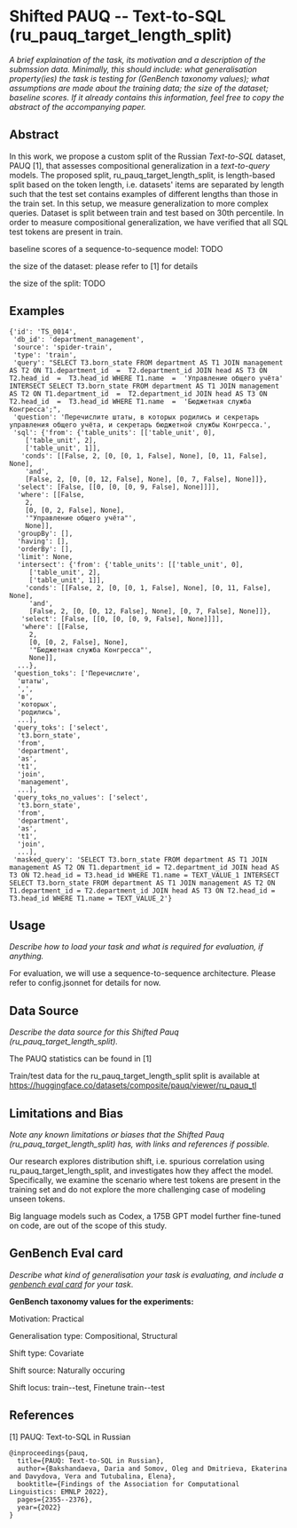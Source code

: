 # Shifted PAUQ -- Text-to-SQL (ru_pauq_target_length_split)
*A brief explaination of the task, its motivation and a description of the submssion data. Minimally, this should include: what generalisation property(ies) the task is testing for (GenBench taxonomy values); what assumptions are made about the training data; the size of the dataset; baseline scores. If it already contains this information, feel free to copy the abstract of the accompanying paper.*

## Abstract
In this work, we propose a custom split of the Russian _Text-to-SQL_ dataset, PAUQ [1], that assesses compositional generalization in a _text-to-query_ models. 
The proposed split, ru_pauq_target_length_split, is length-based split based on the token length, i.e. datasets' items are separated by length such that the test set contains examples of different lengths than those in the train set. In this setup, we measure generalization to more complex queries.
Dataset is split between train and test based on 30th percentile.
In order to measure compositional generalization, we have verified that all SQL test tokens are present in train.

baseline scores of a sequence-to-sequence model: TODO

the size of the dataset: please refer to [1] for details

the size of the split: TODO





## Examples
```
{'id': 'TS_0014',
 'db_id': 'department_management',
 'source': 'spider-train',
 'type': 'train',
 'query': "SELECT T3.born_state FROM department AS T1 JOIN management AS T2 ON T1.department_id  =  T2.department_id JOIN head AS T3 ON T2.head_id  =  T3.head_id WHERE T1.name  =  'Управление общего учёта' INTERSECT SELECT T3.born_state FROM department AS T1 JOIN management AS T2 ON T1.department_id  =  T2.department_id JOIN head AS T3 ON T2.head_id  =  T3.head_id WHERE T1.name  =  'Бюджетная служба Конгресса';",
 'question': 'Перечислите штаты, в которых родились и секретарь управления общего учёта, и секретарь бюджетной службы Конгресса.',
 'sql': {'from': {'table_units': [['table_unit', 0],
    ['table_unit', 2],
    ['table_unit', 1]],
   'conds': [[False, 2, [0, [0, 1, False], None], [0, 11, False], None],
    'and',
    [False, 2, [0, [0, 12, False], None], [0, 7, False], None]]},
  'select': [False, [[0, [0, [0, 9, False], None]]]],
  'where': [[False,
    2,
    [0, [0, 2, False], None],
    '"Управление общего учёта"',
    None]],
  'groupBy': [],
  'having': [],
  'orderBy': [],
  'limit': None,
  'intersect': {'from': {'table_units': [['table_unit', 0],
     ['table_unit', 2],
     ['table_unit', 1]],
    'conds': [[False, 2, [0, [0, 1, False], None], [0, 11, False], None],
     'and',
     [False, 2, [0, [0, 12, False], None], [0, 7, False], None]]},
   'select': [False, [[0, [0, [0, 9, False], None]]]],
   'where': [[False,
     2,
     [0, [0, 2, False], None],
     '"Бюджетная служба Конгресса"',
     None]],
  ...},
 'question_toks': ['Перечислите',
  'штаты',
  ',',
  'в',
  'которых',
  'родились',
  ...],
 'query_toks': ['select',
  't3.born_state',
  'from',
  'department',
  'as',
  't1',
  'join',
  'management',
  ...],
 'query_toks_no_values': ['select',
  't3.born_state',
  'from',
  'department',
  'as',
  't1',
  'join',
  ...],
 'masked_query': 'SELECT T3.born_state FROM department AS T1 JOIN management AS T2 ON T1.department_id = T2.department_id JOIN head AS T3 ON T2.head_id = T3.head_id WHERE T1.name = TEXT_VALUE_1 INTERSECT SELECT T3.born_state FROM department AS T1 JOIN management AS T2 ON T1.department_id = T2.department_id JOIN head AS T3 ON T2.head_id = T3.head_id WHERE T1.name = TEXT_VALUE_2'}
```

## Usage
*Describe how to load your task and what is required for evaluation, if anything.*

For evaluation, we will use a sequence-to-sequence architecture. Please refer to config.jsonnet for details for now.


## Data Source
*Describe the data source for this Shifted Pauq (ru_pauq_target_length_split).*

The PAUQ statistics can be found in [1]

Train/test data for the ru_pauq_target_length_split split is available at https://huggingface.co/datasets/composite/pauq/viewer/ru_pauq_tl

## Limitations and Bias
*Note any known limitations or biases that the Shifted Pauq (ru_pauq_target_length_split) has, with links and references if possible.*

Our research explores distribution shift, i.e. spurious correlation using ru_pauq_target_length_split, and investigates how they affect the model. Specifically, we examine the scenario where test tokens are present in the training set and do not explore the more challenging case of modeling unseen tokens.

Big language models such as Codex, a 175B GPT model further fine-tuned on code, are out of the scope of this study.

## GenBench Eval card
*Describe what kind of generalisation your task is evaluating, and include a [genbench eval card](https://genbench.org/eval_cards/) for your task*.

**GenBench taxonomy values for the experiments:**

Motivation: Practical

Generalisation type: Compositional, Structural

Shift type: Covariate

Shift source: Naturally occuring

Shift locus: train--test, Finetune train--test


## References
[1] PAUQ: Text-to-SQL in Russian
```
@inproceedings{pauq,
  title={PAUQ: Text-to-SQL in Russian},
  author={Bakshandaeva, Daria and Somov, Oleg and Dmitrieva, Ekaterina and Davydova, Vera and Tutubalina, Elena},
  booktitle={Findings of the Association for Computational Linguistics: EMNLP 2022},
  pages={2355--2376},
  year={2022}
}
```
